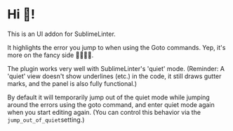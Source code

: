 # Hi :wave:!

This is an UI addon for SublimeLinter.

It highlights the error you jump to when using the Goto commands. Yep, it's more on the fancy side :man_juggling::woman_juggling:.

The plugin works very well with SublimeLinter's 'quiet' mode. (Reminder: A 'quiet' view doesn't show underlines (etc.) in the code, it still draws gutter marks, and the panel is also fully functional.) 

By default it will temporarily jump out of the quiet mode while jumping around the errors using the goto command, and enter quiet mode again when you start editing again. (You can control this behavior via the `jump_out_of_quiet`setting.)



